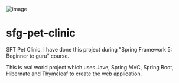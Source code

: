 



![image](https://user-images.githubusercontent.com/46323809/119918924-31c74880-bf1e-11eb-8ffd-f6aaab3eef11.png)







# sfg-pet-clinic
SFT Pet Clinic. I have done this project during "Spring Framework 5: Beginner to guru" course. 

This is real world project which uses Jave, Spring MVC, Spring Boot, Hibernate and Thymeleaf to create the web application.
